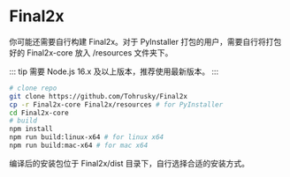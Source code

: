 # Final2x
你可能还需要自行构建 Final2x。对于 PyInstaller 打包的用户，需要自行将打包好的 Final2x-core 放入 /resources 文件夹下。

::: tip
需要 Node.js 16.x 及以上版本，推荐使用最新版本。
:::

```bash
# clone repo
git clone https://github.com/Tohrusky/Final2x
cp -r Final2x-core Final2x/resources # for PyInstaller
cd Final2x-core
# build
npm install
npm run build:linux-x64 # for linux x64
npm run build:mac-x64 # for mac x64
```
编译后的安装包位于 Final2x/dist 目录下，自行选择合适的安装方式。